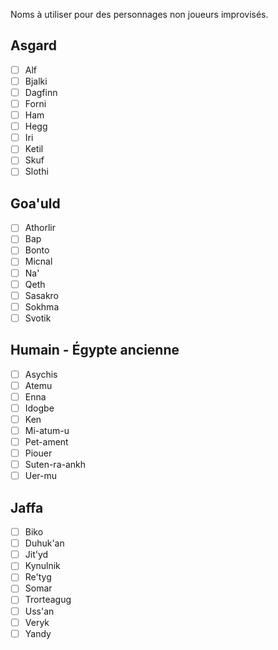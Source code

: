 Noms à utiliser pour des personnages non joueurs improvisés.
## Asgard

- [ ] Alf
- [ ] Bjalki
- [ ] Dagfinn
- [ ] Forni
- [ ] Ham
- [ ] Hegg
- [ ] Iri
- [ ] Ketil
- [ ] Skuf
- [ ] Slothi
## Goa'uld

- [ ] Athorlir
- [ ] Bap
- [ ] Bonto
- [ ] Micnal
- [ ] Na'
- [ ] Qeth
- [ ] Sasakro
- [ ] Sokhma
- [ ] Svotik
## Humain - Égypte ancienne

- [ ] Asychis
- [ ] Atemu
- [ ] Enna
- [ ] Idogbe
- [ ] Ken
- [ ] Mi-atum-u
- [ ] Pet-ament
- [ ] Piouer
- [ ] Suten-ra-ankh
- [ ] Uer-mu
## Jaffa

- [ ] Biko
- [ ] Duhuk'an
- [ ] Jit'yd
- [ ] Kynulnik
- [ ] Re'tyg
- [ ] Somar
- [ ] Trorteagug
- [ ] Uss'an
- [ ] Veryk
- [ ] Yandy

